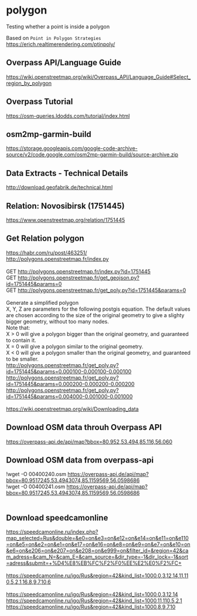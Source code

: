 # polygon
Testing whether a point is inside a polygon

Based on `Point in Polygon Strategies`
https://erich.realtimerendering.com/ptinpoly/

## Overpass API/Language Guide
https://wiki.openstreetmap.org/wiki/Overpass_API/Language_Guide#Select_region_by_polygon

## Overpass Tutorial
https://osm-queries.ldodds.com/tutorial/index.html


## osm2mp-garmin-build
https://storage.googleapis.com/google-code-archive-source/v2/code.google.com/osm2mp-garmin-build/source-archive.zip

## Data Extracts - Technical Details
http://download.geofabrik.de/technical.html


## Relation: Novosibirsk (1751445)
https://www.openstreetmap.org/relation/1751445

## Get Relation polygon
https://habr.com/ru/post/463251/<br>
http://polygons.openstreetmap.fr/index.py<br>
<br>
GET	http://polygons.openstreetmap.fr/index.py?id=1751445<br>
GET	http://polygons.openstreetmap.fr/get_geojson.py?id=1751445&params=0<br>
GET	http://polygons.openstreetmap.fr/get_poly.py?id=1751445&params=0<br>
<br>
Generate a simplified polygon<br>
X, Y, Z are parameters for the following postgis equation. The default values are chosen according to the size of the original geometry to give a slighty bigger geometry, without too many nodes.<br>
Note that:<br>
    X > 0 will give a polygon bigger than the original geometry, and guaranteed to contain it.<br>
    X = 0 will give a polygon similar to the original geometry.<br>
    X < 0 will give a polygon smaller than the original geometry, and guaranteed to be smaller.<br>
http://polygons.openstreetmap.fr/get_poly.py?id=1751445&params=0.000100-0.000100-0.000100<br>
http://polygons.openstreetmap.fr/get_poly.py?id=1751445&params=0.000200-0.000200-0.000200<br>
http://polygons.openstreetmap.fr/get_poly.py?id=1751445&params=0.004000-0.001000-0.001000<br>
<br>
https://wiki.openstreetmap.org/wiki/Downloading_data<br>

## Download OSM data throuh Overpass API
https://overpass-api.de/api/map?bbox=80.952,53.494,85.116,56.060

## Download OSM data from overpass-api
!wget -O 00400240.osm https://overpass-api.de/api/map?bbox=80.9517245,53.4943074,85.1159569,56.0598686<br>
!wget -O 00400241.osm https://overpass-api.de/api/map?bbox=80.9517245,53.4943074,85.1159569,56.0598686<br>
<br>
## Download speedcamonline
https://speedcamonline.ru/index.php?map_selected=Rus&double=&e0=on&e3=on&e12=on&e14=on&e11=on&e110=on&e5=on&e2=on&e1=on&e17=on&e16=on&e8=on&e9=on&e7=on&e10=on&e6=on&e206=on&e207=on&e208=on&e999=on&filter_id=&region=42&cam_adress=&cam_N=&cam_E=&cam_source=&dir_type=-1&dir_lock=-1&sort=adress&submit=+%D4%E8%EB%FC%F2%F0%EE%E2%E0%F2%FC+<br>
<br>
https://speedcamonline.ru/igo/Rus&region=42&kind_list=1000,0,3,12,14,11,110,5,2,1,16,8,9,7,10,6<br>
<br>
https://speedcamonline.ru/igo/Rus&region=42&kind_list=1000,0,3,12,14<br>
https://speedcamonline.ru/igo/Rus&region=42&kind_list=1000,11,110,5,2,1<br>
https://speedcamonline.ru/igo/Rus&region=42&kind_list=1000,8,9,7,10<br>
